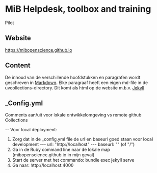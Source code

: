 # MiB Helpdesk, toolbox and training
Pilot

## Website
https://mibopenscience.github.io

## Content
De inhoud van de verschillende hoofdstukken en paragrafen wordt geschreven in [Markdown](https://www.markdownguide.org/). 
Elke paragraaf heeft een eigen md-file in de uvcollections-directory.
Dit komt als html op de website m.b.v. [Jekyll](https://jekyllrb.com/)

## \_Config.yml
Comments aan/uit voor lokale ontwikkelomgeving vs remote github
Collections

-- Voor local deployment:
1) Zorg dat in de _config.yml file de url en baseurl goed staan voor local development
--- url: "http://localhost"
--- baseurl: "" (of "/")
2) Ga in de Ruby command line naar de lokale map (mibopenscience.github.io in mijn geval)
3) Start de server met het commando: bundle exec jekyll serve
4) Ga naar: http://localhost:4000
